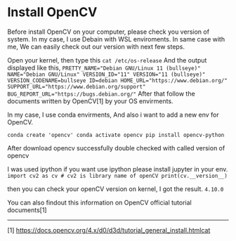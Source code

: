 # Install OpenCV

Before install OpenCV on your computer, please check you version of system.
In my case, I use Debain with WSL enviroments.
In same case with me, We can easily check out our version with next few steps.

Open your kernel, then type this
`cat /etc/os-release`
And the output displayed like this,
`
PRETTY_NAME="Debian GNU/Linux 11 (bullseye)"
NAME="Debian GNU/Linux"
VERSION_ID="11"
VERSION="11 (bullseye)"
VERSION_CODENAME=bullseye
ID=debian
HOME_URL="https://www.debian.org/"
SUPPORT_URL="https://www.debian.org/support"
BUG_REPORT_URL="https://bugs.debian.org/"
`
After that follow the documents written by OpenCV[1] by your OS envirments.

In my case, I use conda envirments, And also i want to add a new env for OpenCV.

`
conda create 'opencv'
conda activate opencv
pip install opencv-python
`

After download opencv successfully
double checked with called version of opencv

I was used ipython if you want use ipython please install jupyter in your env.
`
import cv2 as cv # cv2 is library name of openCV
print(cv.__version__)
`

then you can check your openCV version on kernel, I got the result.
`4.10.0`

You can also findout this information on OpenCV official tutorial documents[1]

---
[1] https://docs.opencv.org/4.x/d0/d3d/tutorial_general_install.htmlcat
